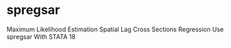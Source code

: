 # spregsar
Maximum Likelihood Estimation Spatial Lag Cross Sections Regression Use spregsar With STATA 18
